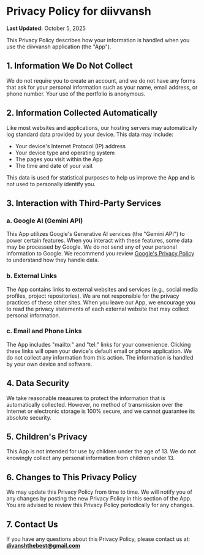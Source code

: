 # Privacy Policy for diivvansh

**Last Updated:** October 5, 2025

This Privacy Policy describes how your information is handled when you use the diivvansh application (the "App").

## 1. Information We Do Not Collect

We do not require you to create an account, and we do not have any forms that ask for your personal information such as your name, email address, or phone number. Your use of the portfolio is anonymous.

## 2. Information Collected Automatically

Like most websites and applications, our hosting servers may automatically log standard data provided by your device. This data may include:

- Your device's Internet Protocol (IP) address
- Your device type and operating system
- The pages you visit within the App
- The time and date of your visit

This data is used for statistical purposes to help us improve the App and is not used to personally identify you.

## 3. Interaction with Third-Party Services

### a. Google AI (Gemini API)

This App utilizes Google's Generative AI services (the "Gemini API") to power certain features. When you interact with these features, some data may be processed by Google. We do not send any of your personal information to Google. We recommend you review [Google's Privacy Policy](https://policies.google.com/privacy) to understand how they handle data.

### b. External Links

The App contains links to external websites and services (e.g., social media profiles, project repositories). We are not responsible for the privacy practices of these other sites. When you leave our App, we encourage you to read the privacy statements of each external website that may collect personal information.

### c. Email and Phone Links

The App includes "mailto:" and "tel:" links for your convenience. Clicking these links will open your device's default email or phone application. We do not collect any information from this action. The information is handled by your own device and software.

## 4. Data Security

We take reasonable measures to protect the information that is automatically collected. However, no method of transmission over the Internet or electronic storage is 100% secure, and we cannot guarantee its absolute security.

## 5. Children's Privacy

This App is not intended for use by children under the age of 13. We do not knowingly collect any personal information from children under 13.

## 6. Changes to This Privacy Policy

We may update this Privacy Policy from time to time. We will notify you of any changes by posting the new Privacy Policy in this section of the App. You are advised to review this Privacy Policy periodically for any changes.

## 7. Contact Us

If you have any questions about this Privacy Policy, please contact us at: **divanshthebest@gmail.com**
